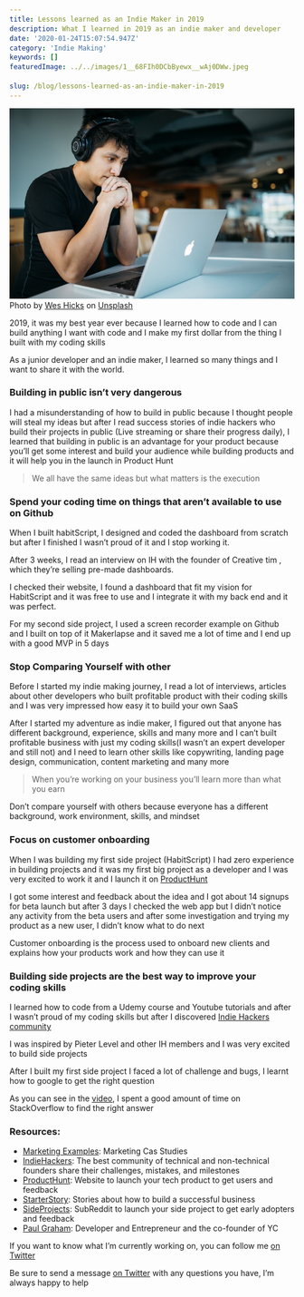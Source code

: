 ```yaml
---
title: Lessons learned as an Indie Maker in 2019
description: What I learned in 2019 as an indie maker and developer
date: '2020-01-24T15:07:54.947Z'
category: 'Indie Making'
keywords: []
featuredImage: ../../images/1__68FIh0DCbByewx__wAj0DWw.jpeg

slug: /blog/lessons-learned-as-an-indie-maker-in-2019
---
```


![Photo by [Wes Hicks](https://unsplash.com/@sickhews?utm_source=unsplash&utm_medium=referral&utm_content=creditCopyText) on [Unsplash](https://unsplash.com/s/photos/learning?utm_source=unsplash&utm_medium=referral&utm_content=creditCopyText)](../../images/1__68FIh0DCbByewx__wAj0DWw.jpeg)
Photo by [Wes Hicks](https://unsplash.com/@sickhews?utm_source=unsplash&utm_medium=referral&utm_content=creditCopyText) on [Unsplash](https://unsplash.com/s/photos/learning?utm_source=unsplash&utm_medium=referral&utm_content=creditCopyText)

2019, it was my best year ever because I learned how to code and I can build anything I want with code and I make my first dollar from the thing I built with my coding skills

As a junior developer and an indie maker, I learned so many things and I want to share it with the world.

### Building in public isn’t very dangerous

I had a misunderstanding of how to build in public because I thought people will steal my ideas but after I read success stories of indie hackers who build their projects in public (Live streaming or share their progress daily), I learned that building in public is an advantage for your product because you’ll get some interest and build your audience while building products and it will help you in the launch in Product Hunt

> We all have the same ideas but what matters is the execution

### Spend your coding time on things that aren’t available to use on Github

When I built habitScript, I designed and coded the dashboard from scratch but after I finished I wasn’t proud of it and I stop working it.

After 3 weeks, I read an interview on IH with the founder of Creative tim , which they’re selling pre-made dashboards.

I checked their website, I found a dashboard that fit my vision for HabitScript and it was free to use and I integrate it with my back end and it was perfect.

For my second side project, I used a screen recorder example on Github and I built on top of it Makerlapse and it saved me a lot of time and I end up with a good MVP in 5 days

### Stop Comparing Yourself with other

Before I started my indie making journey, I read a lot of interviews, articles about other developers who built profitable product with their coding skills and I was very impressed how easy it to build your own SaaS

After I started my adventure as indie maker, I figured out that anyone has different background, experience, skills and many more and I can’t built profitable business with just my coding skills(I wasn’t an expert developer and still not) and I need to learn other skills like copywriting, landing page design, communication, content marketing and many more

> When you’re working on your business you’ll learn more than what you earn

Don’t compare yourself with others because everyone has a different background, work environment, skills, and mindset

### Focus on customer onboarding

When I was building my first side project (HabitScript) I had zero experience in building projects and it was my first big project as a developer and I was very excited to work it and I launch it on [ProductHunt](https://www.producthunt.com/posts/habitscript)

I got some interest and feedback about the idea and I got about 14 signups for beta launch but after 3 days I checked the web app but I didn’t notice any activity from the beta users and after some investigation and trying my product as a new user, I didn’t know what to do next

Customer onboarding is the process used to onboard new clients and explains how your products work and how they can use it

### Building side projects are the best way to improve your coding skills

I learned how to code from a Udemy course and Youtube tutorials and after I wasn’t proud of my coding skills but after I discovered [Indie Hackers community](https://www.indiehackers.com/)

I was inspired by Pieter Level and other IH members and I was very excited to build side projects

After I built my first side project I faced a lot of challenge and bugs, I learnt how to google to get the right question

As you can see in the [video](https://www.youtube.com/watch?v=1js4AXjWDn8), I spent a good amount of time on StackOverflow to find the right answer

### Resources:

*   [Marketing Examples](https://marketingexamples.com/): Marketing Cas Studies
*   [IndieHackers](https://www.indiehackers.com/): The best community of technical and non-technical founders share their challenges, mistakes, and milestones
*   [ProductHunt](https://www.producthunt.com/): Website to launch your tech product to get users and feedback
*   [StarterStory](https://www.starterstory.com/stories): Stories about how to build a successful business
*   [SideProjects](https://www.reddit.com/r/SideProject/): SubReddit to launch your side project to get early adopters and feedback
*   [Paul Graham](http://www.paulgraham.com/articles.html): Developer and Entrepreneur and the co-founder of YC

If you want to know what I’m currently working on, you can follow me [on Twitter](https://twitter.com/iliashaddad3)

Be sure to send a message [on Twitter](https://twitter.com/iliashaddad3) with any questions you have, I’m always happy to help